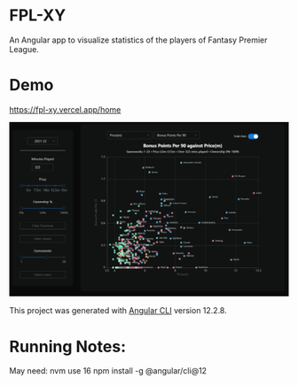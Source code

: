 # FPL-XY

An Angular app to visualize statistics of the players of Fantasy Premier League. 

# Demo

https://fpl-xy.vercel.app/home

![FPL-XY demo][demo]

This project was generated with [Angular CLI](https://github.com/angular/angular-cli) version 12.2.8.

[demo]: src/assets/dashboard_1.gif

# Running Notes:

May need: 
nvm use 16
npm install -g @angular/cli@12